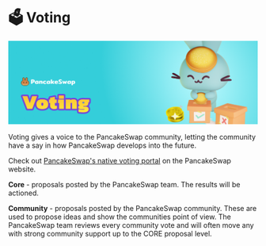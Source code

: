 # 🗳 Voting

![](../../.gitbook/assets/voting-header.png)

Voting gives a voice to the PancakeSwap community, letting the community have a say in how PancakeSwap develops into the future.

Check out [PancakeSwap's native voting portal](https://voting.pancakeswap.finance/?\_gl=1\*pc8o0h\*\_ga\*MTUzNDEzNDQxMy4xNjAwNzkzNDM4\*\_ga\_334KNG3DMQ\*MTYwNDMwMTk4Ni42MC4xLjE2MDQzMDM3MDIuMA..#/) on the PancakeSwap website.

**Core** - proposals posted by the PancakeSwap team. The results will be actioned.

**Community** - proposals posted by the PancakeSwap community. These are used to propose ideas and show the communities point of view. The PancakeSwap team reviews every community vote and will often move any with strong community support up to the CORE proposal level.
